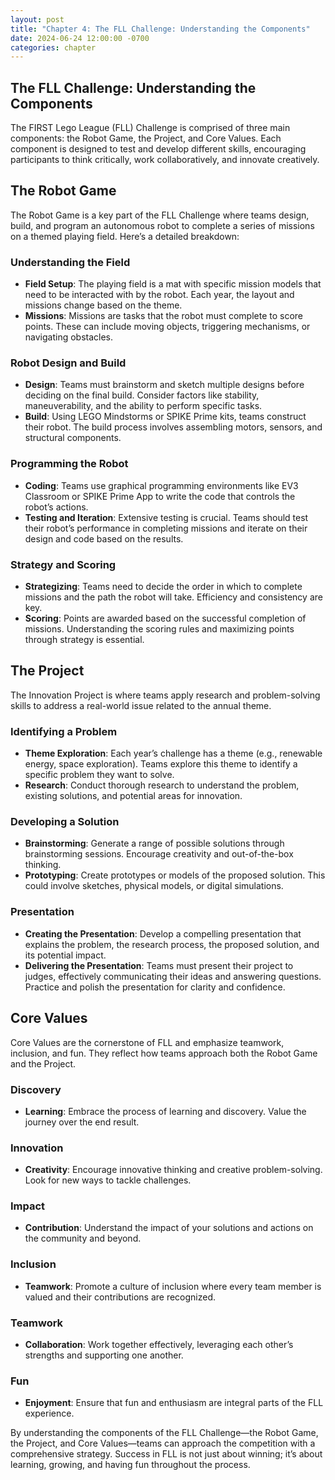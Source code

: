 ```yaml
---
layout: post
title: "Chapter 4: The FLL Challenge: Understanding the Components"
date: 2024-06-24 12:00:00 -0700
categories: chapter
---
```


## The FLL Challenge: Understanding the Components

The FIRST Lego League (FLL) Challenge is comprised of three main components: the Robot Game, the Project, and Core Values. Each component is designed to test and develop different skills, encouraging participants to think critically, work collaboratively, and innovate creatively.

## The Robot Game

The Robot Game is a key part of the FLL Challenge where teams design, build, and program an autonomous robot to complete a series of missions on a themed playing field. Here’s a detailed breakdown:

### Understanding the Field
- **Field Setup**: The playing field is a mat with specific mission models that need to be interacted with by the robot. Each year, the layout and missions change based on the theme.
- **Missions**: Missions are tasks that the robot must complete to score points. These can include moving objects, triggering mechanisms, or navigating obstacles.

### Robot Design and Build
- **Design**: Teams must brainstorm and sketch multiple designs before deciding on the final build. Consider factors like stability, maneuverability, and the ability to perform specific tasks.
- **Build**: Using LEGO Mindstorms or SPIKE Prime kits, teams construct their robot. The build process involves assembling motors, sensors, and structural components.

### Programming the Robot
- **Coding**: Teams use graphical programming environments like EV3 Classroom or SPIKE Prime App to write the code that controls the robot’s actions.
- **Testing and Iteration**: Extensive testing is crucial. Teams should test their robot’s performance in completing missions and iterate on their design and code based on the results.

### Strategy and Scoring
- **Strategizing**: Teams need to decide the order in which to complete missions and the path the robot will take. Efficiency and consistency are key.
- **Scoring**: Points are awarded based on the successful completion of missions. Understanding the scoring rules and maximizing points through strategy is essential.

## The Project

The Innovation Project is where teams apply research and problem-solving skills to address a real-world issue related to the annual theme.

### Identifying a Problem
- **Theme Exploration**: Each year’s challenge has a theme (e.g., renewable energy, space exploration). Teams explore this theme to identify a specific problem they want to solve.
- **Research**: Conduct thorough research to understand the problem, existing solutions, and potential areas for innovation.

### Developing a Solution
- **Brainstorming**: Generate a range of possible solutions through brainstorming sessions. Encourage creativity and out-of-the-box thinking.
- **Prototyping**: Create prototypes or models of the proposed solution. This could involve sketches, physical models, or digital simulations.

### Presentation
- **Creating the Presentation**: Develop a compelling presentation that explains the problem, the research process, the proposed solution, and its potential impact.
- **Delivering the Presentation**: Teams must present their project to judges, effectively communicating their ideas and answering questions. Practice and polish the presentation for clarity and confidence.

## Core Values

Core Values are the cornerstone of FLL and emphasize teamwork, inclusion, and fun. They reflect how teams approach both the Robot Game and the Project.

### Discovery
- **Learning**: Embrace the process of learning and discovery. Value the journey over the end result.

### Innovation
- **Creativity**: Encourage innovative thinking and creative problem-solving. Look for new ways to tackle challenges.

### Impact
- **Contribution**: Understand the impact of your solutions and actions on the community and beyond.

### Inclusion
- **Teamwork**: Promote a culture of inclusion where every team member is valued and their contributions are recognized.

### Teamwork
- **Collaboration**: Work together effectively, leveraging each other’s strengths and supporting one another.

### Fun
- **Enjoyment**: Ensure that fun and enthusiasm are integral parts of the FLL experience.

By understanding the components of the FLL Challenge—the Robot Game, the Project, and Core Values—teams can approach the competition with a comprehensive strategy. Success in FLL is not just about winning; it’s about learning, growing, and having fun throughout the process.
